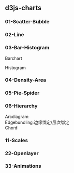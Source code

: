 ## d3js-charts

### 01-Scatter-Bubble

### 02-Line

### 03-Bar-Histogram

Barchart

Histogram

### 04-Density-Area

### 05-Pie-Spider

### 06-Hierarchy

Arcdiagram:<br>
Edgebundling:边缘绑定/层次绑定<br>
Chord

### 11-Scales

### 22-Openlayer

### 33-Animations
